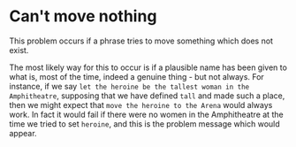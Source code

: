 # Can't move nothing

This problem occurs if a phrase tries to move something which does not exist.

The most likely way for this to occur is if a plausible name has been given to what is, most of the time, indeed a genuine thing - but not always. For instance, if we say `let the heroine be the tallest woman in the Amphitheatre`, supposing that we have defined `tall` and made such a place, then we might expect that `move the heroine to the Arena` would always work. In fact it would fail if there were no women in the Amphitheatre at the time we tried to set `heroine`, and this is the problem message which would appear.
